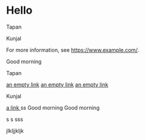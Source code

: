 # Hello
Tapan

Kunjal

For more information, see https://www.example.com/.

Good morning 

Tapan

[an empty link]() [an empty link]() [an empty link]()

Kunjal

[ a link ](https://www.example.com/)
ss
Good morning  Good morning 

s
s
sss


jlkljjkljk
